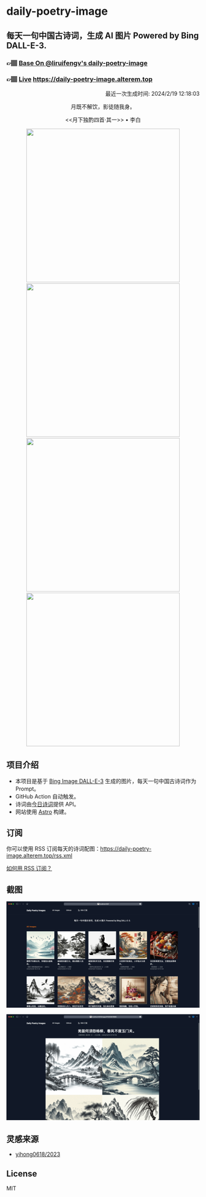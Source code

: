 
# daily-poetry-image

## 每天一句中国古诗词，生成 AI 图片 Powered by Bing DALL-E-3.

### 👉🏽 [Base On @liruifengv's daily-poetry-image](https://github.com/liruifengv/daily-poetry-image)

### 👉🏽 [Live](https://daily-poetry-image.alterem.top/) https://daily-poetry-image.alterem.top

<p align="right">
  最近一次生成时间: 2024/2/19 12:18:03
</p>
<p align="center">
月既不解饮，影徒随我身。
</p>
<p align="center">
<<月下独酌四首·其一>> • 李白
</p>
<p align="center">
<img src="https://tse1.mm.bing.net/th/id/OIG2.yDcadcQDR06kZfqRBecv" height="400" width="400" />
<img src="https://tse2.mm.bing.net/th/id/OIG2.K24OKtUGZk3K_JWr0Nxx" height="400" width="400" />
<img src="https://tse1.mm.bing.net/th/id/OIG2.qDOFTk9wfzA2NsXs11Fi" height="400" width="400" />
<img src="https://tse2.mm.bing.net/th/id/OIG2.AE9veMY54fUPaW3DbDqb" height="400" width="400" />
</p>

## 项目介绍

-   本项目是基于 [Bing Image DALL-E-3](https://www.bing.com/images/create) 生成的图片，每天一句中国古诗词作为 Prompt。
-   GitHub Action 自动触发。
-   诗词由[今日诗词](https://www.jinrishici.com/)提供 API。
-   网站使用 [Astro](https://astro.build) 构建。

## 订阅

你可以使用 RSS 订阅每天的诗词配图：https://daily-poetry-image.alterem.top/rss.xml

[如何用 RSS 订阅？](https://zhuanlan.zhihu.com/p/55026716)

## 截图

![图片列表](./screenshots/Snipaste_2023-12-28_21-00-26.png)

![图片详情](./screenshots/Snipaste_2023-12-28_21-00-53.png)

## 灵感来源

-   [yihong0618/2023](https://github.com/yihong0618/2023)

## License

MIT
